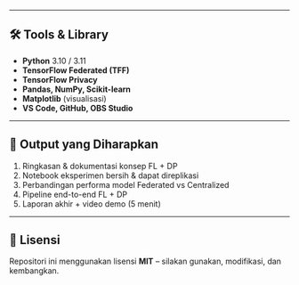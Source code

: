 
---

## 🛠️ Tools & Library
- **Python** 3.10 / 3.11  
- **TensorFlow Federated (TFF)**  
- **TensorFlow Privacy**  
- **Pandas, NumPy, Scikit-learn**  
- **Matplotlib** (visualisasi)  
- **VS Code, GitHub, OBS Studio**  

---

## 📌 Output yang Diharapkan
1. Ringkasan & dokumentasi konsep FL + DP  
2. Notebook eksperimen bersih & dapat direplikasi  
3. Perbandingan performa model Federated vs Centralized  
4. Pipeline end-to-end FL + DP  
5. Laporan akhir + video demo (5 menit)  

---

## 📜 Lisensi
Repositori ini menggunakan lisensi **MIT** – silakan gunakan, modifikasi, dan kembangkan.  

